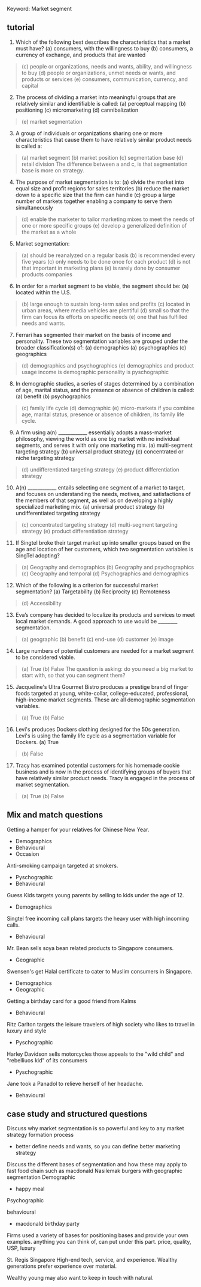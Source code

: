 Keyword:
Market segment


## tutorial

1) Which of the following best describes the characteristics that a market must have?
(a) consumers, with the willingness to buy
(b) consumers, a currency of exchange, and products that are wanted
> (c) people or organizations, needs and wants, ability, and willingness to buy
(d) people or organizations, unmet needs or wants, and products or services
(e) consumers, communication, currency, and capital

2) The process of dividing a market into meaningful groups that are relatively similar and identifiable is called:
(a) perceptual mapping
(b) positioning
(c) micromarketing
(d) cannibalization
> (e) market segmentation

3) A group of individuals or organizations sharing one or more characteristics that cause them to have relatively similar product needs is called a:
> (a) market segment
(b) market position
(c) segmentation base
(d) retail division
> The difference between a and c, is that segmentation base is more on strategy.

4) The purpose of market segmentation is to:
(a) divide the market into equal size and profit regions for sales territories
(b) reduce the market down to a specific size that the firm can handle
(c) group a large number of markets together enabling a company to serve them simultaneously
> (d) enable the marketer to tailor marketing mixes to meet the needs of one or more specific groups
(e) develop a generalized definition of the market as a whole

5) Market segmentation:
> (a) should be reanalyzed on a regular basis
(b) is recommended every five years
(c) only needs to be done once for each product
(d) is not that important in marketing plans
(e) is rarely done by consumer products companies

6) In order for a market segment to be viable, the segment should be:
(a) located within the U.S.
> (b) large enough to sustain long-term sales and profits
(c) located in urban areas, where media vehicles are plentiful
(d) small so that the firm can focus its efforts on specific needs
(e) one that has fulfilled needs and wants.

7) Ferrari has segmented their market on the basis of income and personality. These two segmentation variables are grouped under the broader classification(s) of:
(a) demographics
(a) psychographics
(c) geographics
>(d) demographics and psychographics
(e) demographics and product usage
> income is demographic personality is pyschographic

8) In demographic studies, a series of stages determined by a combination of age, marital status, and the presence or absence of children is called:
(a) benefit
(b) psychographics
> (c) family life cycle
(d) demographic
(e) micro-markets
> if you combine age, marital status, presence or absence of children, its family life cycle.

9) A firm using a(n) ____________ essentially adopts a mass-market philosophy, viewing the world as one big market with no individual segments, and serves it with only one marketing mix.
(a) multi-segment targeting strategy
(b) universal product strategy
(c) concentrated or niche targeting strategy
> (d) undifferentiated targeting strategy
(e) product differentiation strategy

10) A(n) ____________ entails selecting one segment of a market to target, and focuses on understanding the needs, motives, and satisfactions of the members of that segment, as well as on developing a highly specialized marketing mix.
(a) universal product strategy
(b) undifferentiated targeting strategy
> (c) concentrated targeting strategy
(d) multi-segment targeting strategy
(e) product differentiation strategy

11) If Singtel broke their target market up into smaller groups based on the age and location of her customers, which two segmentation variables is SingTel adopting?
> (a) Geography and demographics
(b) Geography and psychographics
(c) Geography and temporal
(d) Psychographics and demographics

12) Which of the following is a criterion for successful market segmentation?
(a) Targetability
(b) Reciprocity
(c) Remoteness
> (d) Accessibility

13) Eva’s company has decided to localize its products and services to meet local market demands. A good approach to use would be ________ segmentation.
> (a) geographic
(b) benefit
(c) end-use
(d) customer
(e) image

14) Large numbers of potential customers are needed for a market segment to be considered viable.
> (a) True
(b) False
> The question is asking: do you need a big market to start with, so that you can segment them?

15) Jacqueline's Ultra Gourmet Bistro produces a prestige brand of finger foods targeted at young, white-collar, college-educated, professional, high-income market segments. These are all demographic segmentation variables.
> (a) True
(b) False

16) Levi's produces Dockers clothing designed for the 50s generation. Levi's is using the family life cycle as a segmentation variable for Dockers.
(a) True
> (b) False

17) Tracy has examined potential customers for his homemade cookie business and is now in the process of identifying groups of buyers that have relatively similar product needs. Tracy is engaged in the process of market segmentation.
> (a) True
(b) False

## Mix and match questions
Getting a hamper for your relatives for Chinese New Year.
- Demographics
- Behavioural
- Occasion

Anti-smoking campaign targeted at smokers.
- Pyschographic
- Behavioural

Guess Kids targets young parents by selling to kids under the age of 12.
- Demographics

Singtel free incoming call plans targets the heavy user with high incoming calls.
- Behavioural

Mr. Bean sells soya bean related products to Singapore consumers.
- Geographic

Swensen's get Halal certificate to cater to Muslim consumers in Singapore.
- Demographics
- Geographic

Getting a birthday card for a good friend from Kalms
- Behavioural

Ritz Carlton targets the leisure travelers of high society who likes to travel in luxury and style
- Pyschographic

Harley Davidson sells motorcycles those appeals to the "wild child" and "rebelliuos kid" of its consumers
- Pyschographic

Jane took a Panadol to relieve herself of her headache.
- Behavioural

## case study and structured questions

Discuss why market segmentation is so powerful and key to any market strategy formation process
- better define needs and wants, so you can define better marketing strategy

Discuss the different bases of segmentation and how these may apply to fast food chain such as macdonald
Nasilemak burgers with geographic segmentation
Demographic
- happy meal

Psychographic


behavioural
- macdonald birthday party

Firms used a variety of bases for positioning bases and provide your own examples.
anything you can think of, can put under this part. price, quality, USP, luxury

St. Regis Singapore
High-end tech, service, and experience. Wealthy generations prefer experience over material.

Wealthy young may also want to keep in touch with natural.

